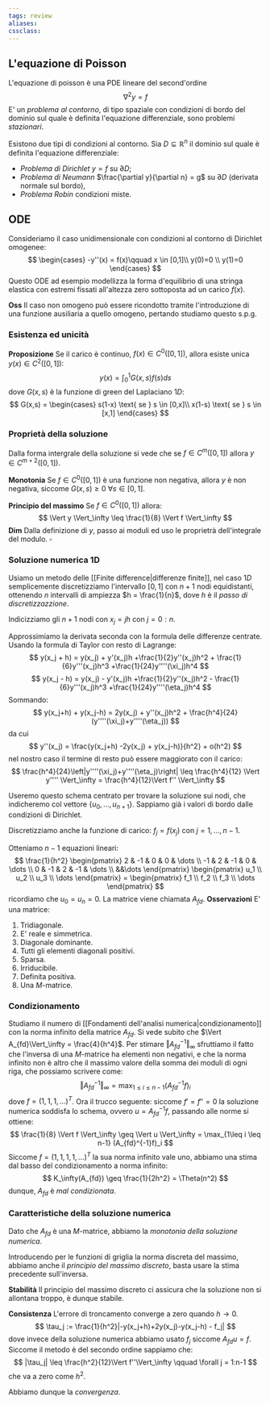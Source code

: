 ```yaml
---
tags: review
aliases:
cssclass:
---
```

 
## L'equazione di Poisson

L'equazione di poisson è una PDE lineare del second'ordine
$$
\nabla^2y = f
$$
E' un _problema al contorno_, di tipo spaziale con condizioni di bordo del dominio sul quale è definita l'equazione differenziale, sono problemi _stazionari_.

Esistono due tipi di condizioni al contorno. Sia $D \subseteq \mathbb{R}^n$ il dominio sul quale è definita l'equazione differenziale:
- _Problema di Dirichlet_ $y = f$ su $\partial D$;
- _Problema di Neumann_ $\frac{\partial y}{\partial n} = g$ su $\partial D$ (derivata normale sul bordo),
- _Problema Robin_ condizioni miste.

## ODE

Consideriamo il caso unidimensionale con condizioni al contorno di Dirichlet omogenee:
$$
\begin{cases}
-y''(x) = f(x)\qquad x \in [0,1]\\
y(0)=0 \\
y(1)=0
\end{cases}
$$
Questo ODE ad esempio modellizza la forma d'equilibrio di una stringa elastica con estremi fissati all'altezza zero sottoposta ad un carico $f(x)$.

**Oss** Il caso non omogeno può essere ricondotto tramite l'introduzione di una funzione ausiliaria a quello omogeno, pertando studiamo questo s.p.g.

### Esistenza ed unicità
**Proposizione** Se il carico è continuo, $f(x) \in C^0([0,1])$, allora esiste unica $y(x) \in C^2([0,1])$:
$$
y(x) = \int_0^1 G(x,s)f(s)ds
$$
dove $G(x,s)$ è la funzione di green del Laplaciano $1D$:
$$
G(x,s) = 
\begin{cases}
s(1-x) \text{ se } s \in [0,x]\\
x(1-s) \text{ se } s \in [x,1]
\end{cases}
$$

### Proprietà della soluzione
Dalla forma intergrale della soluzione si vede che se $f \in C^m([0,1])$ allora $y \in C^{m+2}([0,1])$.

**Monotonia** Se $f \in C^0([0,1])$ è una funzione non negativa, allora $y$ è non negativa, siccome $G(x,s)\geq 0$ $\forall s \in [0,1]$.

**Principio del massimo** Se $f \in C^0([0,1])$ allora:
$$
\Vert y \Vert_\infty \leq \frac{1}{8} \Vert f \Vert_\infty
$$
**Dim** Dalla definizione di $y$, passo ai moduli ed uso le proprietrà dell'integrale del modulo. $\square$

### Soluzione numerica 1D

Usiamo un metodo delle [[Finite difference|differenze finite]], nel caso $1D$ semplicemente discretizziamo l'intervallo $[0,1]$ con $n+1$ nodi equidistanti, ottenendo $n$ intervalli di ampiezza $h = \frac{1}{n}$, dove $h$ è il _passo di discretizzazzione_.

Indicizziamo gli $n+1$ nodi con $x_j = jh$ con $j = 0:n$. 

Approssimiamo la derivata seconda con la formula delle differenze centrate.
Usando la formula di Taylor con resto di Lagrange:
$$
y(x_j + h) = y(x_j) + y'(x_j)h +\frac{1}{2}y''(x_j)h^2 + \frac{1}{6}y'''(x_j)h^3 +\frac{1}{24}y''''(\xi_j)h^4
$$
$$
y(x_j - h) = y(x_j) - y'(x_j)h +\frac{1}{2}y''(x_j)h^2 - \frac{1}{6}y'''(x_j)h^3 +\frac{1}{24}y''''(\eta_j)h^4
$$
Sommando:
$$
y(x_j+h) + y(x_j-h) = 2y(x_j) + y''(x_j)h^2 + \frac{h^4}{24}(y''''(\xi_j)+y''''(\eta_j))
$$
da cui
$$
y''(x_j) = \frac{y(x_j+h) -2y(x_j) + y(x_j-h)}{h^2} + o(h^2) 
$$
nel nostro caso il termine di resto può essere maggiorato con il carico:
$$
\frac{h^4}{24}\left|y''''(\xi_j)+y''''(\eta_j)\right| \leq \frac{h^4}{12} \Vert y'''' \Vert_\infty = \frac{h^4}{12}\Vert f'' \Vert_\infty
$$

Useremo questo schema centrato per trovare la soluzione sui nodi, che indicheremo col vettore $\{u_0,\dots,u_{n+1}\}$. Sappiamo già i valori di bordo dalle condizioni di Dirichlet. 

Discretizziamo anche la funzione di carico: $f_j = f(x_j)$ con $j = 1,\dots,n-1$.

Otteniamo $n-1$ equazioni lineari:
$$
\frac{1}{h^2}
\begin{pmatrix}
2 & -1 & 0 & 0 & \dots \\
-1 & 2 & -1 & 0 & \dots \\
0 & -1 & 2 & -1 & \dots \\
&&\dots
\end{pmatrix}
\begin{pmatrix}
u_1 \\ u_2 \\ u_3 \\ \dots
\end{pmatrix}
= \begin{pmatrix}
f_1 \\ f_2 \\ f_3 \\ \dots
\end{pmatrix}
$$
ricordiamo che $u_0 = u_n = 0$. La matrice viene chiamata $A_{fd}$.
**Osservazioni** E' una matrice:
1. Tridiagonale.
2. E' reale e simmetrica.
3. Diagonale dominante.
4. Tutti gli elementi diagonali positivi.
5. Sparsa.
6. Irriducibile.
7. Definita positiva.
8. Una $M$-matrice.

### Condizionamento

Studiamo il numero di [[Fondamenti dell'analisi numerica|condizionamento]] con la norma infinito della matrice $A_{fd}$. Si vede subito che  $\Vert A_{fd}\Vert_\infty = \frac{4}{h^4}$.
Per stimare $\Vert A_{fd}^{-1}\Vert_\infty$ sfruttiamo il fatto che l'inversa di una $M$-matrice ha elementi non negativi, e che la norma infinito non è altro che il massimo valore della somma dei moduli di ogni riga, che possiamo scrivere come:
$$
\Vert A_{fd}^{-1}\Vert_\infty = \max_{1\leq i \leq n-1} (A_{fd}^{-1}f)_i
$$ dove $f = (1,1,1,\dots)^T$. 
Ora il trucco seguente: siccome $f'=f''=0$ la soluzione numerica soddisfa lo schema, ovvero $u = A_{fd}^{-1} f$, passando alle norme si ottiene:
$$
\frac{1}{8} \Vert f \Vert_\infty \geq \Vert u \Vert_\infty = \max_{1\leq i \leq n-1} (A_{fd}^{-1}f)_i 
$$
Siccome $f=(1,1,1,1,\dots)^T$ la sua norma infinito vale uno, abbiamo una stima dal basso del condizionamento a norma infinito:
$$
K_\infty(A_{fd}) \geq \frac{1}{2h^2} = \Theta(n^2)
$$
dunque, $A_{fd}$ è _mal condizionata_.

### Caratteristiche della soluzione numerica

Dato che $A_{fd}$ è una $M$-matrice, abbiamo la _monotonia della soluzione numerica_.

Introducendo per le funzioni di griglia la norma discreta del massimo, abbiamo anche il _principio del massimo discreto_, basta usare la stima precedente sull'inversa.

**Stabilità** Il principio del massimo discreto ci assicura che la soluzione non si allontana troppo, è dunque stabile.

**Consistenza** L'errore di troncamento converge a zero quando $h\to0$. 
$$
\tau_j := \frac{1}{h^2}|-y(x_j+h)+2y(x_j)-y(x_j-h) - f_j|
$$
dove invece della soluzione numerica abbiamo usato $f_j$ siccome $A_{fd}u = f$.
Siccome il metodo è del secondo ordine sappiamo che:
$$
|\tau_j| \leq \frac{h^2}{12}\Vert f''\Vert_\infty \qquad \forall j = 1:n-1
$$
che va a zero come $h^2$.

Abbiamo dunque la _convergenza_.





